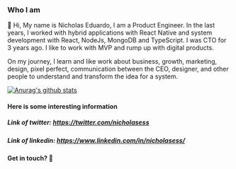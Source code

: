 ### Who I am

🔭 Hi, My name is Nicholas Eduardo, I am a Product Engineer. In the last years, I worked with hybrid applications with React Native and system development with React, NodeJs, MongoDB and TypeScript. I was CTO for 3 years ago. I like to work with MVP and rump up with digital products.

On my journey, I learn and like work about business, growth, marketing, design, pixel perfect, communication between the CEO, designer, and other people to understand and transform the idea for a system. 

[![Anurag's github stats](https://github-readme-stats.vercel.app/api?username=nicholasess&count_private=true&theme=dark)](https://github.com/nicholasess)

#### Here is some interesting information

##### Link of twitter: https://twitter.com/nicholasess
##### Link of linkedin: https://www.linkedin.com/in/nicholasess/

#### Get in touch?  👋
